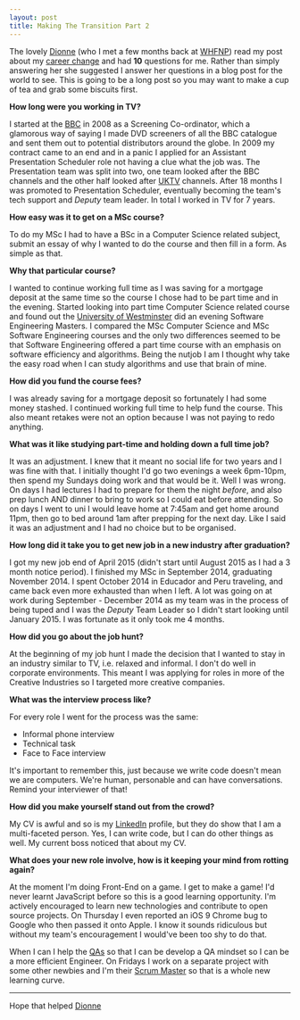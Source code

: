 ```yaml
---
layout: post
title: Making The Transition Part 2
---
```

The lovely [Dionne](http://dionnecondor-farrell.com/) (who I met a few months back at [WHFNP](http://womenhackfornonprofits.com/)) read my post about my [career change](http://blog.tanyapowell.co.uk/Making-The-Transition/) and had **10** questions for me. Rather than simply answering her she suggested I answer her questions in a blog post for the world to see. This is going to be a long post so you may want to make a cup of tea and grab some biscuits first.

**How long were you working in TV?**

I started at the [BBC](http://www.bbc.co.uk) in 2008 as a Screening Co-ordinator, which a glamorous way of saying I made DVD screeners of all the BBC catalogue and sent them out to potential distributors around the globe. In 2009 my contract came to an end and in a panic I applied for an Assistant Presentation Scheduler role not having a clue what the job was. The Presentation team was split into two, one team looked after the BBC channels and the other half looked after [UKTV](http://network.uktv.co.uk/) channels. After 18 months I was promoted to Presentation Scheduler, eventually becoming the team's tech support and _Deputy_ team leader. In total I worked in TV for 7 years.

**How easy was it to get on a MSc course?**

To do my MSc I had to have a BSc in a Computer Science related subject, submit an essay of why I wanted to do the course and then fill in a form. As simple as that.

**Why that particular course?**

I wanted to continue working full time as I was saving for a mortgage deposit at the same time so the course I chose had to be part time and in the evening. Started looking into part time Computer Science related course and found out the [University of Westminster](https://www.westminster.ac.uk/) did an evening Software Engineering Masters. I compared the MSc Computer Science and MSc Software Engineering courses and the only two differences seemed to be that Software Engineering offered a part time course with an emphasis on software efficiency and algorithms. Being the nutjob I am I thought why take the easy road when I can study algorithms and use that brain of mine.

**How did you fund the course fees?**

I was already saving for a mortgage deposit so fortunately I had some money stashed. I continued working full time to help fund the course. This also meant retakes were not an option because I was not paying to redo anything.

**What was it like studying part-time and holding down a full time job?**

It was an adjustment. I knew that it meant no social life for two years and I was fine with that. I initially thought I'd go two evenings a week 6pm-10pm, then spend my Sundays doing work and that would be it. Well I was wrong. On days I had lectures I had to prepare for them the night *before*, and also prep lunch AND dinner to bring to work so I could eat before attending. So on days I went to uni I would leave home at 7:45am and get home around 11pm, then go to bed around 1am after prepping for the next day. Like I said it was an adjustment and I had no choice but to be organised.

**How long did it take you to get new job in a new industry after graduation?**

I got my new job end of April 2015 (didn't start until August 2015 as I had a 3 month notice period). I finished my MSc in September 2014, graduating November 2014. I spent October 2014 in Educador and Peru traveling, and came back even more exhausted than when I left. A lot was going on at work during September - December 2014 as my team was in the process of being tuped and I was the *Deputy* Team Leader so I didn't start looking until January 2015. I was fortunate as it only took me 4 months.

**How did you go about the job hunt?**

At the beginning of my job hunt I made the decision that I wanted to stay in an industry similar to TV, i.e. relaxed and informal. I don't do well in corporate environments. This meant I was applying for roles in more of the Creative Industries so I targeted more creative companies.

**What was the interview process like?**

For every role I went for the process was the same:

- Informal phone interview
- Technical task
- Face to Face interview

It's important to remember this, just because we write code doesn't mean we are computers. We're human, personable and can have conversations. Remind your interviewer of that!

**How did you make yourself stand out from the crowd?**

My CV is awful and so is my [LinkedIn](https://www.linkedin.com/in/tanyapowell) profile, but they do show that I am a multi-faceted person. Yes, I can write code, but I can do other things as well. My current boss noticed that about my CV.

**What does your new role involve, how is it keeping your mind from rotting again?**

At the moment I'm doing Front-End on a game. I get to make a game! I'd never learnt JavaScript before so this is a good learning opportunity. I'm actively encouraged to learn new technologies and contribute to open source projects. On Thursday I even reported an iOS 9 Chrome bug to Google who then passed it onto Apple. I know it sounds ridiculous but without my team's encouragement I would've been too shy to do that.

When I can I help the [QAs](https://en.wikipedia.org/wiki/Quality_assurance) so that I can be develop a QA mindset so I can be a more efficient Engineer. On Fridays I work on a separate project with some other newbies and I'm their [Scrum Master](https://www.mountaingoatsoftware.com/agile/scrum/scrummaster) so that is a whole new learning curve.  

---
Hope that helped [Dionne](http://dionnecondor-farrell.com/) <i class="fa fa-smile-o"></i>
